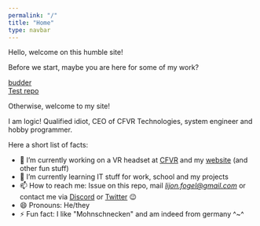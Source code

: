 ```yaml
---
permalink: "/"
title: "Home"
type: navbar
---
```


Hello, welcome on this humble site!

Before we start, maybe you are here for some of my work?

[budder](https://myLogic207.github.io/budderAPI)\
[Test repo](https://myLogic207.github.io/test)

Otherwise, welcome to my site!

I am logic! Qualified idiot, CEO of CFVR Technologies, system engineer and hobby programmer.

Here a short list of facts:

- 🔭 I’m currently working on a VR headset at [CFVR](https://cfvrtech.net/) and my [website](https://myLogic207.github.io) (and other fun stuff)
- 🌱 I’m currently learning IT stuff for work, school and my projects
- 📫 How to reach me: Issue on this repo, mail [*lijon.fogel@gmail.com*](mailto:lijon.fogel@gmail.com?subject=github) or contact me via [Discord](https://discord.gg/zqtMSyH) or [Twitter](https://twitter.com/myLogic207) 😉
- 😄 Pronouns: He/they
- ⚡ Fun fact: I like "Mohnschnecken" and am indeed from germany ^~^
